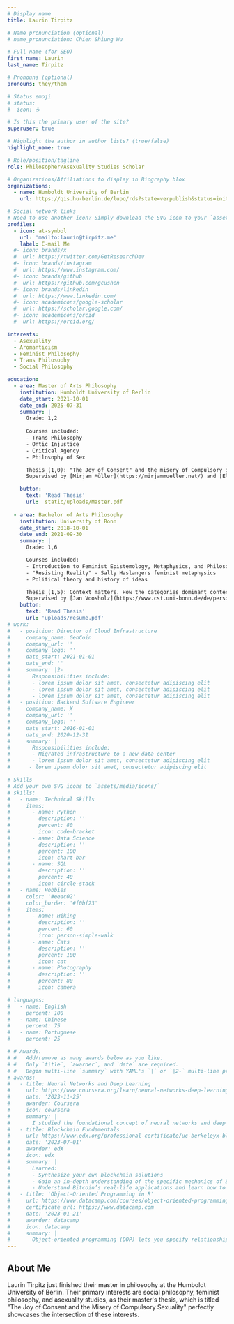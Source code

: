 ```yaml
---
# Display name
title: Laurin Tirpitz

# Name pronunciation (optional)
# name_pronunciation: Chien Shiung Wu

# Full name (for SEO)
first_name: Laurin
last_name: Tirpitz

# Pronouns (optional)
pronouns: they/them

# Status emoji
# status:
#  icon: ☕️

# Is this the primary user of the site?
superuser: true

# Highlight the author in author lists? (true/false)
highlight_name: true

# Role/position/tagline
role: Philosopher/Asexuality Studies Scholar

# Organizations/Affiliations to display in Biography blox
organizations:
  - name: Humboldt University of Berlin
    url: https://qis.hu-berlin.de/lupo/rds?state=verpublish&status=init&vmfile=no&moduleCall=webInfo&publishConfFile=webInfoPerson&keep=y&publishSubDir=personal&personal.pid=32747

# Social network links
# Need to use another icon? Simply download the SVG icon to your `assets/media/icons/` folder.
profiles:
  - icon: at-symbol
    url: 'mailto:laurin@tirpitz.me'
    label: E-mail Me
  #- icon: brands/x
  #  url: https://twitter.com/GetResearchDev
  #- icon: brands/instagram
  #  url: https://www.instagram.com/
  #- icon: brands/github
  #  url: https://github.com/gcushen
  #- icon: brands/linkedin
  #  url: https://www.linkedin.com/
  #- icon: academicons/google-scholar
  #  url: https://scholar.google.com/
  #- icon: academicons/orcid
  #  url: https://orcid.org/

interests:
  - Asexuality
  - Aromanticism
  - Feminist Philosophy
  - Trans Philosophy
  - Social Philosophy

education:
  - area: Master of Arts Philosophy
    institution: Humboldt University of Berlin
    date_start: 2021-10-01
    date_end: 2025-07-31
    summary: |
      Grade: 1,2
      
      Courses included:
      - Trans Philosophy
      - Ontic Injustice
      - Critical Agency
      - Philosophy of Sex 

      Thesis (1,0): "The Joy of Consent" and the misery of Compulsory Sexuality Living a (non)sexual good Life: An Asexual Perspective on Manon Garcia’s "The Joy of Consent"
      Supervised by [Mirjam Müller](https://mirjammueller.net/) and [Ela Przybyło](https://przybyloela.wordpress.com/).

    button:
      text: 'Read Thesis'
      url:  static/uploads/Master.pdf
      
  - area: Bachelor of Arts Philosophy
    institution: University of Bonn
    date_start: 2018-10-01
    date_end: 2021-09-30
    summary: |
      Grade: 1,6

      Courses included:
      - Introduction to Feminist Epistemology, Metaphysics, and Philosophy of Science
      - "Resisting Reality" - Sally Haslangers feminist metaphysics
      - Political theory and history of ideas

      Thesis (1,5): Context matters. How the categories dominant context and resistant context help theorizing gender
      Supervised by [Jan Voosholz](https://www.cst.uni-bonn.de/de/personen/jan-voosholz) and [Apolline Taillandier](https://www.cst.uni-bonn.de/de/personen/apolline-taillandier).
    button:
      text: 'Read Thesis'
      url: 'uploads/resume.pdf'
# work:
#   - position: Director of Cloud Infrastructure
#     company_name: GenCoin
#     company_url: ''
#     company_logo: ''
#     date_start: 2021-01-01
#     date_end: ''
#     summary: |2-
#       Responsibilities include:
#       - lorem ipsum dolor sit amet, consectetur adipiscing elit
#       - lorem ipsum dolor sit amet, consectetur adipiscing elit
#       - lorem ipsum dolor sit amet, consectetur adipiscing elit
#   - position: Backend Software Engineer
#     company_name: X
#     company_url: ''
#     company_logo: ''
#     date_start: 2016-01-01
#     date_end: 2020-12-31
#     summary: |
#       Responsibilities include:
#       - Migrated infrastructure to a new data center
#       - lorem ipsum dolor sit amet, consectetur adipiscing elit
#      - lorem ipsum dolor sit amet, consectetur adipiscing elit

# Skills
# Add your own SVG icons to `assets/media/icons/`
# skills:
#   - name: Technical Skills
#     items:
#       - name: Python
#         description: ''
#         percent: 80
#         icon: code-bracket
#       - name: Data Science
#         description: ''
#         percent: 100
#         icon: chart-bar
#       - name: SQL
#         description: ''
#         percent: 40
#         icon: circle-stack
#   - name: Hobbies
#     color: '#eeac02'
#     color_border: '#f0bf23'
#     items:
#       - name: Hiking
#         description: ''
#         percent: 60
#         icon: person-simple-walk
#       - name: Cats
#         description: ''
#         percent: 100
#         icon: cat
#       - name: Photography
#         description: ''
#         percent: 80
#         icon: camera

# languages:
#   - name: English
#     percent: 100
#   - name: Chinese
#     percent: 75
#   - name: Portuguese
#     percent: 25

# # Awards.
# #   Add/remove as many awards below as you like.
# #   Only `title`, `awarder`, and `date` are required.
# #   Begin multi-line `summary` with YAML's `|` or `|2-` multi-line prefix and indent 2 spaces below.
# awards:
#   - title: Neural Networks and Deep Learning
#     url: https://www.coursera.org/learn/neural-networks-deep-learning
#     date: '2023-11-25'
#     awarder: Coursera
#     icon: coursera
#     summary: |
#       I studied the foundational concept of neural networks and deep learning. By the end, I was familiar with the significant technological trends driving the rise of deep learning; build, train, and apply fully connected deep neural networks; implement efficient (vectorized) neural networks; identify key parameters in a neural network’s architecture; and apply deep learning to your own applications.
#   - title: Blockchain Fundamentals
#     url: https://www.edx.org/professional-certificate/uc-berkeleyx-blockchain-fundamentals
#     date: '2023-07-01'
#     awarder: edX
#     icon: edx
#     summary: |
#       Learned:
#       - Synthesize your own blockchain solutions
#       - Gain an in-depth understanding of the specific mechanics of Bitcoin
#       - Understand Bitcoin’s real-life applications and learn how to attack and destroy Bitcoin, Ethereum, smart contracts and Dapps, and alternatives to Bitcoin’s Proof-of-Work consensus algorithm
#   - title: 'Object-Oriented Programming in R'
#     url: https://www.datacamp.com/courses/object-oriented-programming-with-s3-and-r6-in-r
#     certificate_url: https://www.datacamp.com
#     date: '2023-01-21'
#     awarder: datacamp
#     icon: datacamp
#     summary: |
#       Object-oriented programming (OOP) lets you specify relationships between functions and the objects that they can act on, helping you manage complexity in your code. This is an intermediate level course, providing an introduction to OOP, using the S3 and R6 systems. S3 is a great day-to-day R programming tool that simplifies some of the functions that you write. R6 is especially useful for industry-specific analyses, working with web APIs, and building GUIs.
---
```


## About Me

Laurin Tirpitz just finished their master in philosophy at the Humboldt University of Berlin. Their primary interests are social philosophy, feminist philosophy, and asexuality studies, as their master's thesis, which is titled "The Joy of Consent and the Misery of Compulsory Sexuality" perfectly showcases the intersection of these interests.